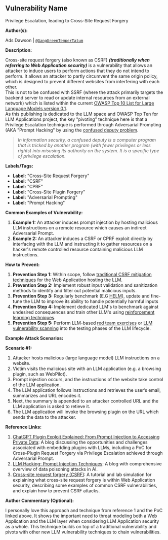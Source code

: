 ## **Vulnerability Name**

Privilege Escalation, leading to Cross-Site Request Forgery

**Author(s):**

Ads Dawson | [`@GangGreenTemperTatum`](https://github.com/GangGreenTemperTatum/www-project-top-10-for-large-language-model-applications)

**Description:**

Cross-site request forgery (also known as CSRF) **_(traditionally when referring to Web Application security)_** is a vulnerability that allows an attacker to induce users to perform actions that they do not intend to perform. It allows an attacker to partly circumvent the same origin policy, which is designed to prevent different websites from interfering with each other.
<br>
This is not to be confused with SSRF (where the attack primarily targets the backend server to read or update internal resources from an external network) which is listed within the current [OWASP Top 10 List for Large Language Models version 0.1](https://owasp.org/www-project-top-10-for-large-language-model-applications/descriptions/).
<br>
As this publishing is dedicated to the LLM space and OWASP Top Ten for LLM Applications project, the key "pivoting" technique here is that a Privilege Escalation technique is performed through Adversarial Prompting (AKA "Prompt Hacking" by using the [confused deputy problem](https://en.wikipedia.org/wiki/Confused_deputy_problem).

> _In information security, a confused deputy is a computer program that is tricked by another program (with fewer privileges or less rights) into misusing its authority on the system. It is a specific type of privilege escalation._

**Labels/Tags:**

- **Label:** "Cross-Site Request Forgery"
- **Label:** "CSRF"
- **Label:** "CPRF"
- **Label:** "Cross-Site Plugin Forgery"
- **Label:** "Adversarial Prompting"
- **Label:** "Prompt Hacking"

**Common Examples of Vulnerability:**

1. **Example 1:** An attacker induces prompt injection by hosting malicious LLM instructions on a remote resource which causes an indirect Adversarial Prompt.
2. **Example 2:** An attacker induces a CSRF or CPRF exploit directly by interfacing with the LLM and instructing it to gather resources on a hacker's remote controlled resource containing malicious LLM instructions.

**How to Prevent:**

1. **Prevention Step 1:** Within scope, follow [traditional CSRF mitigation techniques](https://cheatsheetseries.owasp.org/cheatsheets/Cross-Site_Request_Forgery_Prevention_Cheat_Sheet.html) for the Web Application hosting the LLM.
2. **Prevention Step 2:** Implement robust input validation and sanitization methods to identify and filter out potential malicious inputs.
3. **Prevention Step 3:** Regularly benchmark (E.G [HELM](https://crfm.stanford.edu/helm/)), update and fine-tune the LLM to improve its ability to handle potentially harmful inputs
4. **Prevention Step 4:** Implement dedicated LLM's to benchmark against undesired consequences and train other LLM's using [reinforcement learning techniques](https://wandb.ai/ayush-thakur/Intro-RLAIF/reports/An-Introduction-to-Training-LLMs-Using-Reinforcement-Learning-From-Human-Feedback-RLHF---VmlldzozMzYyNjcy).
5. **Prevention Step 5:** Perform LLM-based [red team exercises](https://www.anthropic.com/index/red-teaming-language-models-to-reduce-harms-methods-scaling-behaviors-and-lessons-learned) or [LLM vulnerability scanning](https://github.com/leondz/garak) into the testing phases of the LLM lifecycle.

**Example Attack Scenarios:**

**Scenario #1:**

1. Attacker hosts malicious (large language model) LLM instructions on a website.
2. Victim visits the malicious site with an LLM application (e.g. a browsing plugin, such as WebPilot).
3. Prompt injection occurs, and the instructions of the website take control of the LLM application.
4. The LLM application follows instructions and retrieves the user’s email, summarizes and URL encodes it.
5. Next, the summary is appended to an attacker controlled URL and the LLM application is asked to retieve it.
6. The LLM application will invoke the browsing plugin on the URL which sends the data to the attacker.

**Reference Links:**

1. [ChatGPT Plugin Exploit Explained: From Prompt Injection to Accessing Private Data](https://embracethered.com/blog/posts/2023/chatgpt-cross-plugin-request-forgery-and-prompt-injection./): A blog discussing the opportunities and challenges associated with embedding plugins with LLMs, including a PoC for Cross-Plugin Request Forgery via Privilege Escalation achieved through Adversarial Prompt.
2. [LLM Hacking: Prompt Injection Techniques](https://medium.com/@austin-stubbs/llm-security-types-of-prompt-injection-d7ad8d7d75a3): A blog with comprehensive overview of data poisoning attacks in AI.
3. [Cross-site request forgery (CSRF)](https://towardsdatascience.com/exploring-the-vulnerability-of-language-models-to-poisoning-attacks-d6d03bcc5ecb): A tutorial and lab simulation for explaining what cross-site request forgery is within Web Application security, describing some examples of common CSRF vulnerabilities, and explain how to prevent CSRF attacks.

**Author Commentary (Optional):**

I personally love this approach and technique from reference 1 and the PoC linked above. It shows the important need to threat modeling both a Web Application and the LLM layer when considering LLM Application security as a whole. This technique builds on top of a traditional vulnerability and pivots with other new LLM vulnerability techniques to chain vulnerabilities.
